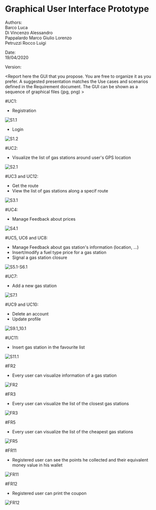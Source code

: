 # Graphical User Interface Prototype  

Authors:<br />
Barco Luca<br />Di Vincenzo Alessandro<br />Pappalardo Marco Giulio Lorenzo<br />Petruzzi Rocco Luigi<br />

Date:<br />19/04/2020

Version:

\<Report here the GUI that you propose. You are free to organize it as you prefer. A suggested presentation matches the Use cases and scenarios defined in the Requirement document. The GUI can be shown as a sequence of graphical files (jpg, png)  >


#UC1:

- Registration

![S1.1](./UI_Adobe_XD_Artboards/sign-up.png)

- Login

![S1.2](./UI_Adobe_XD_Artboards/sign-in.png)

#UC2:

- Visualize the list of gas stations around user's GPS location

![S2.1](./UI_Adobe_XD_Artboards/home.png)

#UC3 and UC12:

- Get the route
- View the list of gas stations along a specif route

![S3.1](./UI_Adobe_XD_Artboards/)

#UC4:

- Manage Feedback about prices

![S4.1](./UI_Adobe_XD_Artboards/ENI-guest.png)

#UC5, UC6 and UC8:

- Manage Feedback about gas station's information (location, ...)
- Insert/modify a fuel type price for a gas station
- Signal a gas station closure

![S5.1-S6.1](./UI_Adobe_XD_Artboards/ENI-update.png)

#UC7:

- Add a new gas station

![S7.1](./UI_Adobe_XD_Artboards/add-station.png)

#UC9 and UC10:

- Delete an account
- Update profile

![S9.1_10.1](./UI_Adobe_XD_Artboards/settings.png)

#UC11:

- Insert gas station in the favourite list

![S11.1](./UI_Adobe_XD_Artboards/favourites.png)

#FR2

- Every user can visualize information of a gas station

![FR2](./UI_Adobe_XD_Artboards/ESSO-user.png)

#FR3

- Every user can visualize the list of the closest gas stations

![FR3](./UI_Adobe_XD_Artboards/by-distance.png)

#FR5

- Every user can visualize the list of the cheapest gas stations

![FR5](./UI_Adobe_XD_Artboards/by-price.png)

#FR11

- Registered user can see the points he collected and their equivalent money value in his wallet

![FR11](./UI_Adobe_XD_Artboards/wallet.png)

#FR12

- Registered user can print the coupon

![FR12](./UI_Adobe_XD_Artboards/print-coupon.png)



